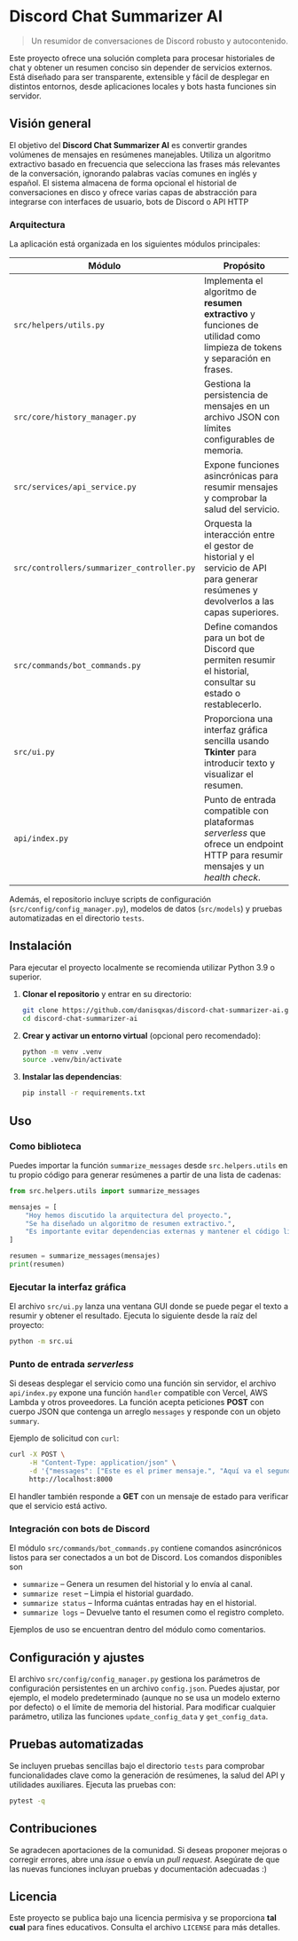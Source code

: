 # Discord Chat Summarizer AI

> Un resumidor de conversaciones de Discord robusto y autocontenido.

Este proyecto ofrece una solución completa para procesar historiales de chat y
obtener un resumen conciso sin depender de servicios externos.  Está diseñado
para ser transparente, extensible y fácil de desplegar en distintos entornos,
desde aplicaciones locales y bots hasta funciones sin servidor.

## Visión general

El objetivo del **Discord Chat Summarizer AI** es convertir grandes volúmenes
de mensajes en resúmenes manejables.  Utiliza un algoritmo extractivo
basado en frecuencia que selecciona las frases más relevantes de la
conversación, ignorando palabras vacías comunes en inglés y español.  El
sistema almacena de forma opcional el historial de conversaciones en disco y
ofrece varias capas de abstracción para integrarse con interfaces de usuario,
bots de Discord o API HTTP

### Arquitectura

La aplicación está organizada en los siguientes módulos principales:

| Módulo                        | Propósito |
|------------------------------|-----------|
| `src/helpers/utils.py`       | Implementa el algoritmo de **resumen extractivo** y funciones de utilidad como limpieza de tokens y separación en frases. |
| `src/core/history_manager.py`| Gestiona la persistencia de mensajes en un archivo JSON con límites configurables de memoria. |
| `src/services/api_service.py`| Expone funciones asincrónicas para resumir mensajes y comprobar la salud del servicio. |
| `src/controllers/summarizer_controller.py` | Orquesta la interacción entre el gestor de historial y el servicio de API para generar resúmenes y devolverlos a las capas superiores. |
| `src/commands/bot_commands.py`| Define comandos para un bot de Discord que permiten resumir el historial, consultar su estado o restablecerlo. |
| `src/ui.py`                  | Proporciona una interfaz gráfica sencilla usando **Tkinter** para introducir texto y visualizar el resumen. |
| `api/index.py`               | Punto de entrada compatible con plataformas _serverless_ que ofrece un endpoint HTTP para resumir mensajes y un *health check*. |

Además, el repositorio incluye scripts de configuración (`src/config/config_manager.py`), modelos de datos (`src/models`) y pruebas automatizadas en el directorio `tests`.

## Instalación

Para ejecutar el proyecto localmente se recomienda utilizar Python 3.9 o superior.

1. **Clonar el repositorio** y entrar en su directorio:

   ```bash
   git clone https://github.com/danisqxas/discord-chat-summarizer-ai.git
   cd discord-chat-summarizer-ai
   ```

2. **Crear y activar un entorno virtual** (opcional pero recomendado):

   ```bash
   python -m venv .venv
   source .venv/bin/activate
   ```

3. **Instalar las dependencias**:

   ```bash
   pip install -r requirements.txt
   ```

## Uso

### Como biblioteca

Puedes importar la función `summarize_messages` desde `src.helpers.utils` en
tu propio código para generar resúmenes a partir de una lista de cadenas:

```python
from src.helpers.utils import summarize_messages

mensajes = [
    "Hoy hemos discutido la arquitectura del proyecto.",
    "Se ha diseñado un algoritmo de resumen extractivo.",
    "Es importante evitar dependencias externas y mantener el código limpio."
]

resumen = summarize_messages(mensajes)
print(resumen)
```

### Ejecutar la interfaz gráfica

El archivo `src/ui.py` lanza una ventana GUI donde se puede pegar el texto a
resumir y obtener el resultado.  Ejecuta lo siguiente desde la raíz del
proyecto:

```bash
python -m src.ui
```

### Punto de entrada *serverless*

Si deseas desplegar el servicio como una función sin servidor, el archivo
`api/index.py` expone una función `handler` compatible con Vercel, AWS
Lambda y otros proveedores.  La función acepta peticiones **POST** con
cuerpo JSON que contenga un arreglo `messages` y responde con un objeto
`summary`.

Ejemplo de solicitud con `curl`:

```bash
curl -X POST \
     -H "Content-Type: application/json" \
     -d '{"messages": ["Este es el primer mensaje.", "Aquí va el segundo."]}' \
     http://localhost:8000
```

El handler también responde a **GET** con un mensaje de estado para verificar
que el servicio está activo.

### Integración con bots de Discord

El módulo `src/commands/bot_commands.py` contiene comandos asincrónicos
listos para ser conectados a un bot de Discord.  Los comandos disponibles son

- `summarize` – Genera un resumen del historial y lo envía al canal.
- `summarize reset` – Limpia el historial guardado.
- `summarize status` – Informa cuántas entradas hay en el historial.
- `summarize logs` – Devuelve tanto el resumen como el registro completo.

Ejemplos de uso se encuentran dentro del módulo como comentarios.

## Configuración y ajustes

El archivo `src/config/config_manager.py` gestiona los parámetros de
configuración persistentes en un archivo `config.json`.  Puedes ajustar,
por ejemplo, el modelo predeterminado (aunque no se usa un modelo externo
por defecto) o el límite de memoria del historial.  Para modificar
cualquier parámetro, utiliza las funciones `update_config_data` y
`get_config_data`.

## Pruebas automatizadas

Se incluyen pruebas sencillas bajo el directorio `tests` para comprobar
funcionalidades clave como la generación de resúmenes, la salud del API y
utilidades auxiliares.  Ejecuta las pruebas con:

```bash
pytest -q
```

## Contribuciones

Se agradecen aportaciones de la comunidad.  Si deseas proponer mejoras o
corregir errores, abre una *issue* o envía un *pull request*.  Asegúrate de
que las nuevas funciones incluyan pruebas y documentación adecuadas :)

## Licencia

Este proyecto se publica bajo una licencia permisiva y se proporciona
**tal cual** para fines educativos.  Consulta el archivo `LICENSE` para más
detalles.

